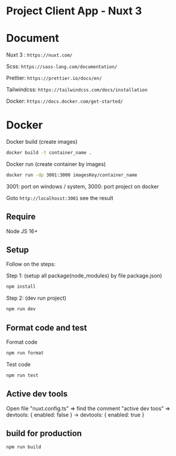 # Project Client App - Nuxt 3

# Document

Nuxt 3 : `https://nuxt.com/`

Scss: `https://sass-lang.com/documentation/`

Prettier: `https://prettier.io/docs/en/`

Tailwindcss: `https://tailwindcss.com/docs/installation`

Docker: `https://docs.docker.com/get-started/`

# Docker

Docker build (create images)

```bash
docker build -t container_name .
```

Docker run (create container by images)

```bash
docker run -dp 3001:3000 imagesKey/container_name
```

3001: port on windows / system, 3000: port project on docker

Goto `http://localhosst:3001` see the result

## Require

Node JS 16+

## Setup

Follow on the steps:

Step 1: (setup all package(node_modules) by file package.json)

```bash
npm install
```

Step 2: (dev run project)

```bash
npm run dev
```
## Format code and test

Format code

```bash
npm run format
```

Test code

```bash
npm run test
```

## Active dev tools

Open file "nuxt.config.ts" => find the comment "active dev toos" =>   devtools: { enabled: false } ->   devtools: { enabled: true }

## build for production

```bash
npm run build
```
